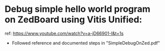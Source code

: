  

 

 # Debug simple hello world program on ZedBoard using Vitis Unified:

 ref: https://www.youtube.com/watch?v=a-jD66901-I&t=1s


 - Followed reference and documented steps in "SimpleDebugOnZed.pdf"



